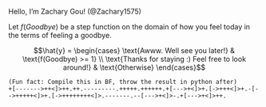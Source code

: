 Hello, I’m Zachary Gou! (@Zachary1575)

Let $f(Goodbye)$ be a step function on the domain of how you feel today in the terms of feeling a goodbye.

$$\hat{y} = \begin{cases}
\text{Awww. Well see you later!} & \text{f(Goodbye) >= 1} \\
\text{Thanks for staying :) Feel free to look around!} & \text{Otherwise}
\end{cases}$$

```
(Fun fact: Compile this in BF, throw the result in python after)
+[------->++<]>++.++.---------.+++++.++++++.+[--->+<]>+.[->+++<]>+.-[-->+++++<]>+.[->++++++++<]>.-------.--[--->+<]>-.+[--->+<]>++.
```

